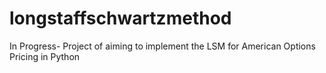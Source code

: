 # longstaffschwartzmethod
In Progress- Project of aiming to implement the LSM for American Options Pricing in Python
